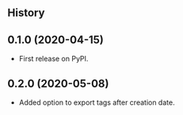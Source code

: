 ## History


0.1.0 (2020-04-15)
------------------

* First release on PyPI.

0.2.0 (2020-05-08)
------------------

* Added option to export tags after creation date.